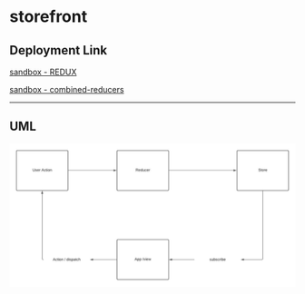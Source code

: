 # storefront


## Deployment Link 

[sandbox - REDUX ](https://hq70p.csb.app/)

[sandbox - combined-reducers ](https://w3ugq.csb.app/)

<hr>

## UML

![](lab-36.jpeg)

